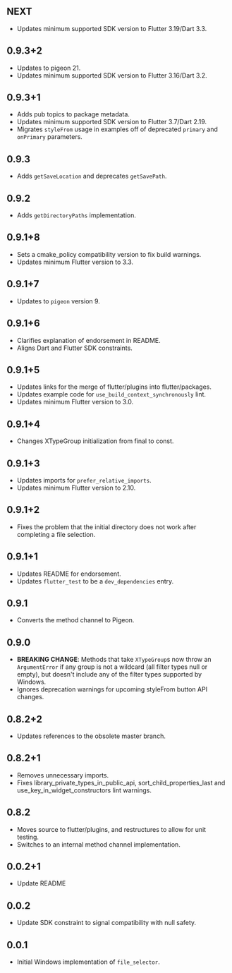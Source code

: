 ## NEXT

- Updates minimum supported SDK version to Flutter 3.19/Dart 3.3.

## 0.9.3+2

- Updates to pigeon 21.
- Updates minimum supported SDK version to Flutter 3.16/Dart 3.2.

## 0.9.3+1

- Adds pub topics to package metadata.
- Updates minimum supported SDK version to Flutter 3.7/Dart 2.19.
- Migrates `styleFrom` usage in examples off of deprecated `primary` and `onPrimary` parameters.

## 0.9.3

- Adds `getSaveLocation` and deprecates `getSavePath`.

## 0.9.2

- Adds `getDirectoryPaths` implementation.

## 0.9.1+8

- Sets a cmake_policy compatibility version to fix build warnings.
- Updates minimum Flutter version to 3.3.

## 0.9.1+7

- Updates to `pigeon` version 9.

## 0.9.1+6

- Clarifies explanation of endorsement in README.
- Aligns Dart and Flutter SDK constraints.

## 0.9.1+5

- Updates links for the merge of flutter/plugins into flutter/packages.
- Updates example code for `use_build_context_synchronously` lint.
- Updates minimum Flutter version to 3.0.

## 0.9.1+4

- Changes XTypeGroup initialization from final to const.

## 0.9.1+3

- Updates imports for `prefer_relative_imports`.
- Updates minimum Flutter version to 2.10.

## 0.9.1+2

- Fixes the problem that the initial directory does not work after completing a file selection.

## 0.9.1+1

- Updates README for endorsement.
- Updates `flutter_test` to be a `dev_dependencies` entry.

## 0.9.1

- Converts the method channel to Pigeon.

## 0.9.0

- **BREAKING CHANGE**: Methods that take `XTypeGroup`s now throw an
  `ArgumentError` if any group is not a wildcard (all filter types null or
  empty), but doesn't include any of the filter types supported by Windows.
- Ignores deprecation warnings for upcoming styleFrom button API changes.

## 0.8.2+2

- Updates references to the obsolete master branch.

## 0.8.2+1

- Removes unnecessary imports.
- Fixes library_private_types_in_public_api, sort_child_properties_last and use_key_in_widget_constructors
  lint warnings.

## 0.8.2

- Moves source to flutter/plugins, and restructures to allow for unit testing.
- Switches to an internal method channel implementation.

## 0.0.2+1

- Update README

## 0.0.2

- Update SDK constraint to signal compatibility with null safety.

## 0.0.1

- Initial Windows implementation of `file_selector`.
